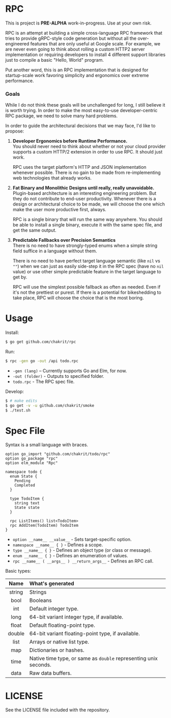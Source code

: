 # RPC

This is project is **PRE-ALPHA** work-in-progress. Use at your own risk.

RPC is an attempt at building a simple cross-language RPC framework that tries
to provide gRPC-style code generation but without all the over-engineered
features that are only useful at Google scale. For example, we are never even
going to think about rolling a custom HTTP2 server implementation or requiring
developers to install 4 different support libraries just to compile a
basic "Hello, World" program.

Put another word, this is an RPC implementation that is designed for
startup-scale work favoring simplicity and ergonomics over extreme performance.

### Goals

While I do not think these goals will be unchallenged for long, I still believe
it is worth trying. In order to make the most easy-to-use developer-centric RPC
package, we need to solve many hard problems.

In order to guide the architectural decisions that we may face, I'd like to
propose:

1. **Developer Ergonomics before Runtime Performance.**  
   You should never need to think about whether or not your cloud provider
   supports a custom HTTP/2 extension in order to use RPC. It should just work.
   
   RPC uses the target platform's HTTP and JSON implementation whenever
   possible. There is no gain to be made from re-implementing web technologies
   that already works.
   
2. **Fat Binary and Monolithic Designs until really, really unavoidable.**  
   Plugin-based architecture is an interesting engineering problem. But they
   do not contribute to end-user productivity. Whenever there is a design or
   architectural choice to be made, we will choose the one which make the user
   more productive first, always.
   
   RPC is a single binary that will run the same way anywhere. You should be
   able to install a single binary, execute it with the same spec file, and get
   the same output.
   
3. **Predictable Fallbacks over Precision Semantics**  
   There is no need to have strongly-typed enums when a simple string field
   suffice in a language without them.
   
   There is no need to have perfect target language semantic (like `nil` vs `""`)
   when we can just as easily side-step it in the RPC spec (have no `nil` value)
   or use other simple predictable feature in the target language to get by.
   
   RPC will use the simplest possible fallback as often as needed. Even if it's
   not the prettiest or purest. If there is a potential for bikeshedding to take
   place, RPC will choose the choice that is the most boring.

# Usage

Install:

```sh
$ go get github.com/chakrit/rpc
```

Run:

```sh
$ rpc -gen go -out /api todo.rpc
```

* `-gen (lang)` – Currently supports Go and Elm, for now.
* `-out (folder)` - Outputs to specified folder.
* `todo.rpc` - The RPC spec file.

Develop:

```sh
$ # make edits
$ go get -v -u github.com/chakrit/smoke
$ ./test.sh
```

# Spec File

Syntax is a small language with braces.

```
option go_import "github.com/chakrit/todo/rpc"
option go_package "rpc"
option elm_module "Rpc"

namespace todo {
  enum State {
    Pending
    Completed
  }

  type TodoItem {
    string text
    State state
  }

  rpc ListItems() list<TodoItem>
  rpc AddItem(TodoItem) TodoItem
}
```

* `option __name__ __value__` - Sets target-specific option.
* `namespace __name__ { }` - Defines a scope.
* `type __name__ { }` - Defines an object type (or class or message).
* `enum __name__ { }` - Defines an enumeration of values.
* `rpc __name__ ( __args__ ) __return_args__` - Defines an RPC call.

Basic types:

| Name   | What's generated
| :--:   | :--
| string | Strings
| bool   | Booleans
| int    | Default integer type. 
| long   | 64-bit variant integer type, if available.
| float  | Default floating-point type.
| double | 64-bit variant floating-point type, if available.
| list   | Arrays or native list type.
| map    | Dictionaries or hashes.
| time   | Native time type, or same as `double` representing unix seconds.
| data   | Raw data buffers.

# LICENSE

See the LICENSE file included with the repository.

